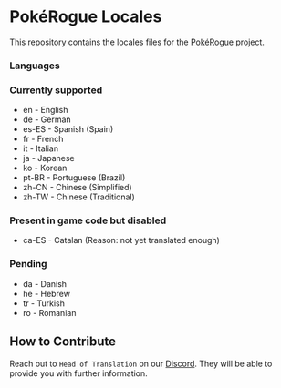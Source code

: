 # PokéRogue Locales

This repository contains the locales files for the [PokéRogue](https://github.com/pagefaultgames/pokerogue) project.

### Languages

### Currently supported

- en - English
- de - German
- es-ES - Spanish (Spain)
- fr - French
- it - Italian
- ja - Japanese
- ko - Korean
- pt-BR - Portuguese (Brazil)
- zh-CN - Chinese (Simplified)
- zh-TW - Chinese (Traditional)

### Present in game code but disabled

- ca-ES - Catalan (Reason: not yet translated enough)

### Pending

- da - Danish
- he - Hebrew
- tr - Turkish
- ro - Romanian

## How to Contribute

Reach out to `Head of Translation` on our [Discord](https://discord.gg/x6mnWhvc).
They will be able to provide you with further information.
